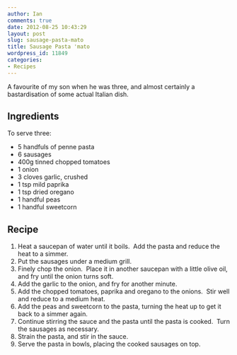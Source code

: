 ```yaml
---
author: Ian
comments: true
date: 2012-08-25 10:43:29
layout: post
slug: sausage-pasta-mato
title: Sausage Pasta 'mato
wordpress_id: 11849
categories:
- Recipes
---
```


A favourite of my son when he was three, and almost certainly a bastardisation of some actual Italian dish.

## Ingredients

To serve three:
	
  * 5 handfuls of penne pasta
  * 6 sausages
  * 400g tinned chopped tomatoes
  * 1 onion
  * 3 cloves garlic, crushed
  * 1 tsp mild paprika
  * 1 tsp dried oregano
  * 1 handful peas
  * 1 handful sweetcorn

## Recipe

  1. Heat a saucepan of water until it boils.  Add the pasta and reduce the heat to a simmer.
  2. Put the sausages under a medium grill.
  3. Finely chop the onion.  Place it in another saucepan with a little olive oil, and fry until the onion turns soft.
  4. Add the garlic to the onion, and fry for another minute.
  5. Add the chopped tomatoes, paprika and oregano to the onions.  Stir well and reduce to a medium heat.
  6. Add the peas and sweetcorn to the pasta, turning the heat up to get it back to a simmer again.
  7. Continue stirring the sauce and the pasta until the pasta is cooked.  Turn the sausages as necessary.
  8. Strain the pasta, and stir in the sauce.
  9. Serve the pasta in bowls, placing the cooked sausages on top.
